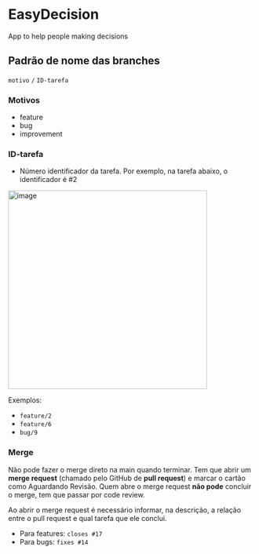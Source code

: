 # EasyDecision

App to help people making decisions

## Padrão de nome das branches

`motivo` `/` `ID-tarefa`

### Motivos

- feature
- bug
- improvement

### ID-tarefa

- Número identificador da tarefa. Por exemplo, na tarefa abaixo, o identificador é #2
<img width="405" alt="image" src="https://user-images.githubusercontent.com/816290/119736502-2c9dc700-be54-11eb-81ac-7859899d8f59.png">

Exemplos:

- `feature/2`
- `feature/6`
- `bug/9`

### Merge

Não pode fazer o merge direto na main quando terminar. Tem que abrir um **merge request** (chamado pelo GitHub de **pull request**) e marcar o cartão como Aguardando Revisão. Quem abre o merge request **não pode** concluir o merge, tem que passar por code review.

Ao abrir o merge request é necessário informar, na descrição, a relação entre o pull request e qual tarefa que ele conclui.

- Para features: `closes #17`
- Para bugs: `fixes #14`
